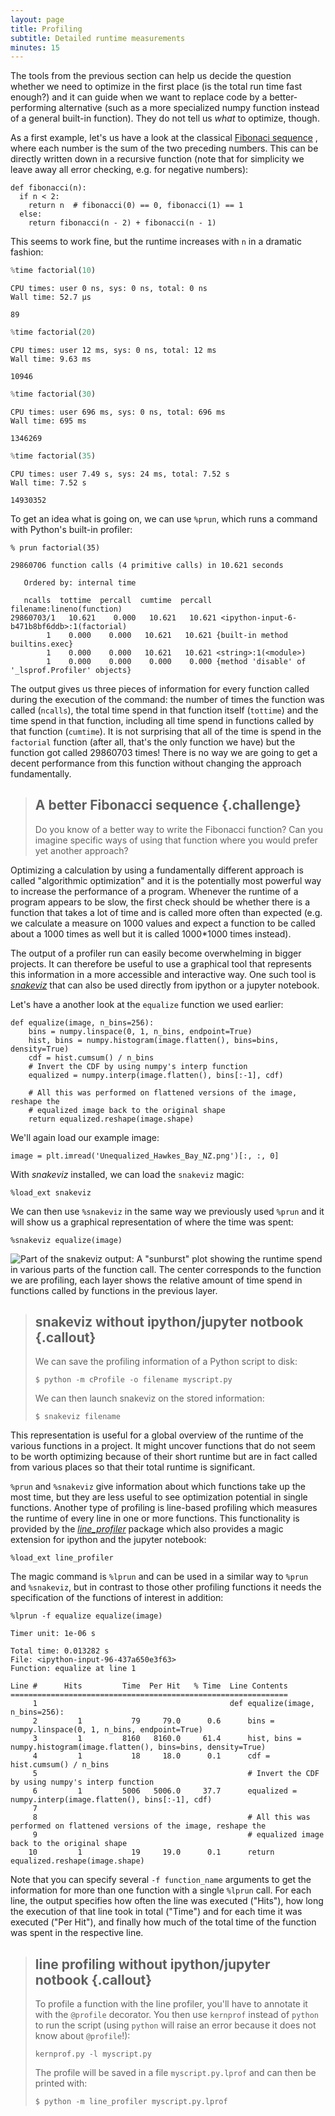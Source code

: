 ```yaml
---
layout: page
title: Profiling
subtitle: Detailed runtime measurements
minutes: 15
---
```


The tools from the previous section can help us decide the question whether we
need to optimize in the first place (is the total run time fast enough?) and it
can guide when we want to replace code by a better-performing alternative (such
as a more specialized numpy function instead of a general built-in function).
They do not tell us *what* to optimize, though.

As a first example, let's us have a look at the classical
[Fibonaci sequence](https://en.wikipedia.org/wiki/Fibonacci_number "Fibonacci number (wikipedia)") ,
where each number is the sum of the two preceding numbers. This can be directly
written down in a recursive function (note that for simplicity we leave away
all error checking, e.g. for negative numbers):

~~~ {.python}
def fibonacci(n):
  if n < 2:
    return n  # fibonacci(0) == 0, fibonacci(1) == 1
  else:
    return fibonacci(n - 2) + fibonacci(n - 1)
~~~

This seems to work fine, but the runtime increases with `n` in a dramatic
fashion:

```python
%time factorial(10)
```

    CPU times: user 0 ns, sys: 0 ns, total: 0 ns
    Wall time: 52.7 µs

    89

```python
%time factorial(20)
```

    CPU times: user 12 ms, sys: 0 ns, total: 12 ms
    Wall time: 9.63 ms

    10946

```python
%time factorial(30)
```

    CPU times: user 696 ms, sys: 0 ns, total: 696 ms
    Wall time: 695 ms

    1346269

```python
%time factorial(35)
```

    CPU times: user 7.49 s, sys: 24 ms, total: 7.52 s
    Wall time: 7.52 s

    14930352

To get an idea what is going on, we can use `%prun`, which runs a command with
Python's built-in profiler:

~~~ {.python}
% prun factorial(35)
~~~
~~~ {.output}
29860706 function calls (4 primitive calls) in 10.621 seconds

   Ordered by: internal time

   ncalls  tottime  percall  cumtime  percall filename:lineno(function)
29860703/1   10.621    0.000   10.621   10.621 <ipython-input-6-b471b8bf6ddb>:1(factorial)
        1    0.000    0.000   10.621   10.621 {built-in method builtins.exec}
        1    0.000    0.000   10.621   10.621 <string>:1(<module>)
        1    0.000    0.000    0.000    0.000 {method 'disable' of '_lsprof.Profiler' objects}
~~~

The output gives us three pieces of information for every function called during
the execution of the command: the number of times the function was called
(`ncalls`), the total time spend in that function itself (`tottime`) and the
time spend in that function, including all time spend in functions called by
that function (`cumtime`). It is not surprising that all of the time is spend
in the `factorial` function (after all, that's the only function we have) but
the function got called 29860703 times! There is no way we are going to get a
decent performance from this function without changing the approach fundamentally.

> ## A better Fibonacci sequence  {.challenge}
> Do you know of a better way to write the Fibonacci function? Can you imagine
> specific ways of using that function where you would prefer yet another
> approach?

Optimizing a calculation by using a fundamentally different approach is called
"algorithmic optimization" and it is the potentially most powerful way to
increase the performance of a program. Whenever the runtime of a program appears
to be slow, the first check should be whether there is a function that takes a
lot of time and is called more often than expected (e.g. we calculate a measure
on 1000 values and expect a function to be called about a 1000 times as well
but it is called 1000*1000 times instead).

The output of a profiler run can easily become overwhelming in bigger projects.
It can therefore be useful to use a graphical tool that represents this
information in a more accessible and interactive way. One such tool is
*[snakeviz](https://jiffyclub.github.io/snakeviz/)* that can also be used
directly from ipython or a jupyter notebook.

Let's have a another look at the `equalize` function we used earlier:

~~~ {.python}
def equalize(image, n_bins=256):
    bins = numpy.linspace(0, 1, n_bins, endpoint=True)
    hist, bins = numpy.histogram(image.flatten(), bins=bins, density=True)
    cdf = hist.cumsum() / n_bins
    # Invert the CDF by using numpy's interp function
    equalized = numpy.interp(image.flatten(), bins[:-1], cdf)

    # All this was performed on flattened versions of the image, reshape the
    # equalized image back to the original shape
    return equalized.reshape(image.shape)
~~~

We'll again load our example image:

~~~ {.python}
image = plt.imread('Unequalized_Hawkes_Bay_NZ.png')[:, :, 0]
~~~

With *snakeviz* installed, we can load the `snakeviz` magic:

~~~ {.python}
%load_ext snakeviz
~~~

We can then use `%snakeviz` in the same way we previously used `%prun` and it
will show us a graphical representation of where the time was spent:

~~~ {.python}
%snakeviz equalize(image)
~~~

![Part of the snakeviz output: A "sunburst" plot showing the runtime spend in various parts of the function call. The center corresponds to the function we are profiling, each layer shows the relative amount of time spend in functions called by functions in the previous layer.](img/snakeviz_screenshot.png)

> ## snakeviz without ipython/jupyter notbook {.callout}
> We can save the profiling information of a Python script to disk:
>
> ~~~ {.bash}
> $ python -m cProfile -o filename myscript.py
> ~~~
>
> We can then launch snakeviz on the stored information:
>
> ~~~ {.bash}
> $ snakeviz filename
> ~~~

This representation is useful for a global overview of the runtime of the
various functions in a project. It might uncover functions that do not seem to
be worth optimizing because of their short runtime but are in fact called from
various places so that their total runtime is significant.

`%prun` and `%snakeviz` give information about which functions take up the most
time, but they are less useful to see optimization potential in single
functions. Another type of profiling is line-based profiling which measures the
runtime of every line in one or more functions. This functionality is provided
by the *[line_profiler](https://github.com/rkern/line_profiler)* package which
also provides a magic extension for ipython and the jupyter notebook:

~~~ {.python}
%load_ext line_profiler
~~~

The magic command is `%lprun` and can be used in a similar way to `%prun` and
`%snakeviz`, but in contrast to those other profiling functions it needs the
specification of the functions of interest in addition:

~~~ {.python}
%lprun -f equalize equalize(image)
~~~
~~~ {.output}
Timer unit: 1e-06 s

Total time: 0.013282 s
File: <ipython-input-96-437a650e3f63>
Function: equalize at line 1

Line #      Hits         Time  Per Hit   % Time  Line Contents
==============================================================
     1                                           def equalize(image, n_bins=256):
     2         1           79     79.0      0.6      bins = numpy.linspace(0, 1, n_bins, endpoint=True)
     3         1         8160   8160.0     61.4      hist, bins = numpy.histogram(image.flatten(), bins=bins, density=True)
     4         1           18     18.0      0.1      cdf = hist.cumsum() / n_bins
     5                                               # Invert the CDF by using numpy's interp function
     6         1         5006   5006.0     37.7      equalized = numpy.interp(image.flatten(), bins[:-1], cdf)
     7                                           
     8                                               # All this was performed on flattened versions of the image, reshape the
     9                                               # equalized image back to the original shape
    10         1           19     19.0      0.1      return equalized.reshape(image.shape)
~~~

Note that you can specify several `-f function_name` arguments to get the
information for more than one function with a single `%lprun` call. For each
line, the output specifies how often the line was executed ("Hits"), how long
the execution of that line took in total ("Time") and for each time it was
executed ("Per Hit"), and finally how much of the total time of the function was
spent in the respective line.

> ## line profiling without ipython/jupyter notbook {.callout}
> To profile a function with the line profiler, you'll have to annotate it with
> the `@profile` decorator. You then use `kernprof` instead of `python` to
> run the script (using `python` will raise an error because it does not know
> about `@profile`!):
>
> ~~~ {.bash}
> kernprof.py -l myscript.py
> ~~~
> The profile will be saved in a file `myscript.py.lprof` and can then be
> printed with:
>
> ~~~ {.bash}
> $ python -m line_profiler myscript.py.lprof
> ~~~
